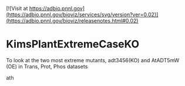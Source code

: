 <!------------------------------------------------------------------------------>
<!--NOTES: all the comments are auto-generated. please refer to the tutorial for readme editing at https://adbio.pnnl.gov/tutorial.xxxx-->
<!--adbio-version-->
[![Visit at https://adbio.pnnl.gov](https://adbio.pnnl.gov/bioviz/services/svg/version?ver=0.02)](https://adbio.pnnl.gov/bioviz/releasenotes.html#0.02)
<!--adbio-title-->
# KimsPlantExtremeCaseKO
<!--adbio-description-->
To look at the two most extreme mutants, adt3456(KO) and AtADT5mW (OE) in Trans, Prot, Phos datasets
<!--adbio-organism-->
ath
<!--adbio-funding-->
<!--adbio-publication-->
<!------------------------------------------------------------------------------>
<!--you can add any other information here-->
